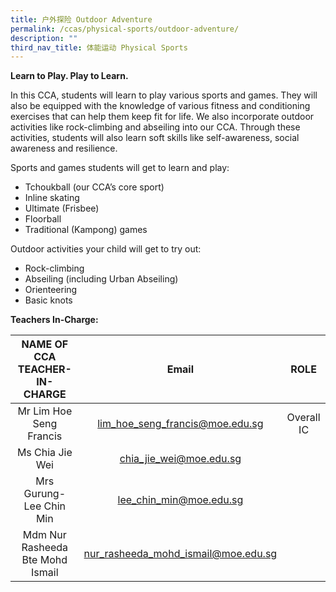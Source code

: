 ```yaml
---
title: 户外探险 Outdoor Adventure
permalink: /ccas/physical-sports/outdoor-adventure/
description: ""
third_nav_title: 体能运动 Physical Sports
---
```

**Learn to Play. Play to Learn.**

In this CCA, students will learn to play various sports and games. They will also be equipped with the knowledge of various fitness and conditioning exercises that can help them keep fit for life. We also incorporate outdoor activities like rock-climbing and abseiling into our CCA. Through these activities, students will also learn soft skills like self-awareness, social awareness and resilience.

Sports and games students will get to learn and play: 
* Tchoukball (our CCA’s core sport) 
* Inline skating 
* Ultimate (Frisbee) 
* Floorball 
* Traditional (Kampong) games 

Outdoor activities your child will get to try out:
* Rock-climbing
* Abseiling (including Urban Abseiling)
* Orienteering
* Basic knots

**Teachers In-Charge:**

| NAME OF CCA<br>TEACHER-IN-CHARGE |                Email                |    ROLE    |
|:--------------------------------:|:-----------------------------------:|:----------:|
|      Mr Lim Hoe Seng Francis     |   lim_hoe_seng_francis@moe.edu.sg   | Overall IC |
|          Ms Chia Jie Wei         |       chia_jie_wei@moe.edu.sg       |            |
|     Mrs Gurung- Lee Chin Min     |       lee_chin_min@moe.edu.sg       |            |
| Mdm Nur Rasheeda Bte Mohd Ismail | nur_rasheeda_mohd_ismail@moe.edu.sg |            |
